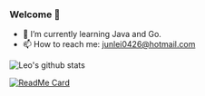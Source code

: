 ### Welcome 👋

- 🌱 I’m currently learning Java and Go.
- 📫 How to reach me: junlei0426@hotmail.com

![Leo's github stats](https://github-readme-stats.vercel.app/api?username=Leo0426&theme=buefy&show_icons=true)


[![ReadMe Card](https://github-readme-stats.vercel.app/api/pin/?username=Leo0426&repo=leo-blog)](https://github.com/anuraghazra/github-readme-stats)
